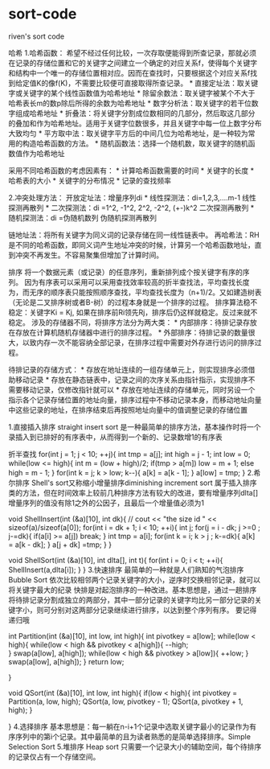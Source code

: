 # sort-code
riven's sort code

哈希
1.哈希函数：
希望不经过任何比较，一次存取便能得到所查记录，那就必须在记录的存储位置和它的关键字之间建立一个确定的对应关系f，使得每个关键字和结构中一个唯一的存储位置相对应。因而在查找时，只要根据这个对应关系f找到给定值K的像f(K)，不需要比较便可直接取得所查记录。
	* 
直接定址法：取关键字或关键字的某个线性函数值为哈希地址
	* 
除留余数法：取关键字被某个不大于哈希表长m的数p除后所得的余数为哈希地址
	* 
数字分析法：取关键字的若干位数字组成哈希地址
	* 
折叠法：将关键字分割成位数相同的几部分，然后取这几部分的叠加和作为哈希地址。适用于关键字位数很多，并且关键字中每一位上数字分布大致均匀
	* 
平方取中法：取关键字平方后的中间几位为哈希地址，是一种较为常用的构造哈希函数的方法。
	* 
随机函数法：选择一个随机数，取关键字的随机函数值作为哈希地址


采用不同哈希函数的考虑因素有：
	* 
计算哈希函数需要的时间
	* 
关键字的长度
	* 
哈希表的大小
	* 
关键字的分布情况
	* 
记录的查找频率


2.冲突处理方法：
开放定址法：增量序列di 
	* 
线性探测法：di=1,2,3,....m-1 线性探测再散列
	* 
二次探测法：di =1^2, -1^2, 2^2, -2^2, (+-)k^2 二次探测再散列
	* 
随机探测法：di =伪随机数列 伪随机探测再散列


链地址法：将所有关键字为同义词的记录存储在同一线性链表中。
再哈希法：RH是不同的哈希函数，即同义词产生地址冲突的时候，计算另一个哈希函数地址，直到冲突不再发生。不容易聚集但增加了计算时间。

排序
将一个数据元素（或记录）的任意序列，重新排列成个按关键字有序的序列。
因为有序表可以采用可以采用查找效率较高的折半查找法，平均查找长度为，而无序的顺序表只能按照顺序查找，平均查找长度为（n+1)/2。又如建造树表（无论是二叉排序树或者B-树）的过程本身就是一个排序的过程。
排序算法稳不稳定：关键字Ki = Kj, 如果在排序前Ri领先Rj，排序后仍这样就稳定。反过来就不稳定。
涉及的存储器不同，将排序方法分为两大类：
	* 
内部排序：待排记录存放在存放在计算机随机存储器中进行的排序过程。
	* 
外部排序：待排记录的数量很大，以致内存一次不能容纳全部记录，在排序过程中需要对外存进行访问的排序过程。



待排记录的存储方式：
	* 
存放在地址连续的一组存储单元上，则实现排序必须借助移动记录
	* 
存放在静态链表中，记录之间的次序关系由指针指示，实现排序不需要移动记录，仅修改指针就可以
	* 
存放在地址连续的存储单元，同时另设一个指示各个记录存储位置的地址向量，排序过程中不移动记录本身，而移动地址向量中这些记录的地址，在排序结束后再按照地址向量中的值调整记录的存储位置


1.直接插入排序 straight insert sort
是一种最简单的排序方法，基本操作时将一个录插入到已排好的有序表中，从而得到一个新的、记录数增1的有序表

折半查找
    for(int j = 1; j < 10; ++j){
        int tmp = a[j];
        int high = j - 1;
        int low = 0;
        while(low <= high){
            int m = (low + high)/2;
            if(tmp > a[m])
                low = m + 1;
            else
                 high = m - 1;
        }
        for(int k = j; k > low; k--){
            a[k] = a[k - 1];
        }
        a[low] = tmp;
    }
2.希尔排序 Shell's sort又称缩小增量排序diminishing increment sort
属于插入排序类的方法，但在时间效率上较前几种排序方法有较大的改进，要有增量序列dlta[]
增量序列的值没有除1之外的公因子，且最后一个增量值必须为1

void ShellInsert(int (&a)[10], int dk){
//    cout << "the size id " << sizeof(a)/sizeof(a[0]);
    for(int i = dk + 1; i < 10; ++i){
        int j;
        for(j = i - dk; j >=0 ; j-=dk){
            if(a[i] >= a[j])
                break;
        }
        int tmp = a[i];
        for(int k = i; k > j ; k-=dk){
            a[k] = a[k - dk];
        }
        a[j + dk] =tmp;
    }
}

void ShellSort(int (&a)[10], int dlta[], int t){
    for(int i = 0; i < t; ++i){
        ShellInsert(a,dlta[i]);
    }
}
3.快速排序 最简单的一种就是人们熟知的气泡排序Bubble Sort
依次比较相邻两个记录关键字的大小，逆序时交换相邻记录，就可以将关键字最大的纪录
快排是对起泡排序的一种改进。基本思想是，通过一趟排序将待排记录分割成独立的两部分，其中一部分记录的关键字均比另一部分记录的关键字小，则可分别对这两部分记录继续进行排序，以达到整个序列有序。
要记得递归哦

int Partition(int (&a)[10], int low, int high){
    int pivotkey = a[low];
    while(low < high){
        while(low < high && pivotkey < a[high]){
            --high;            
        }
        swap(a[low], a[high]);
        while(low < high && pivotkey > a[low]){
            ++low;
        }
        swap(a[low], a[high]);
    }
    return low;
    
}


void QSort(int (&a)[10], int low, int high){
    if(low < high){
        int pivotkey = Partition(a, low, high);
        QSort(a, low, pivotkey - 1);
        QSort(a, pivotkey + 1, high);
    }
    
}
4.选择排序
基本思想是：每一躺在n-i+1个记录中选取关键字最小的记录作为有序序列中的第i个记录。其中最简单的且为读者熟悉的是简单选择排序。Simple Selection Sort
5.堆排序 Heap sort
只需要一个记录大小的辅助空间，每个待排序的记录仅占有一个存储空间。














































